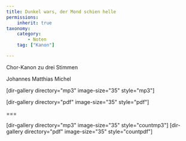 ```yaml
---
title: Dunkel wars, der Mond schien helle
permissions:
    inherit: true
taxonomy:
    category:
        - Noten
    tag: ["Kanon"]

---
```


Chor-Kanon zu drei Stimmen

Johannes Matthias Michel

[dir-gallery directory="mp3" image-size="35" style="mp3"]

[dir-gallery directory="pdf" image-size="35" style="pdf"]

===

[dir-gallery directory="mp3" image-size="35" style="countmp3"]
[dir-gallery directory="pdf" image-size="35" style="countpdf"]